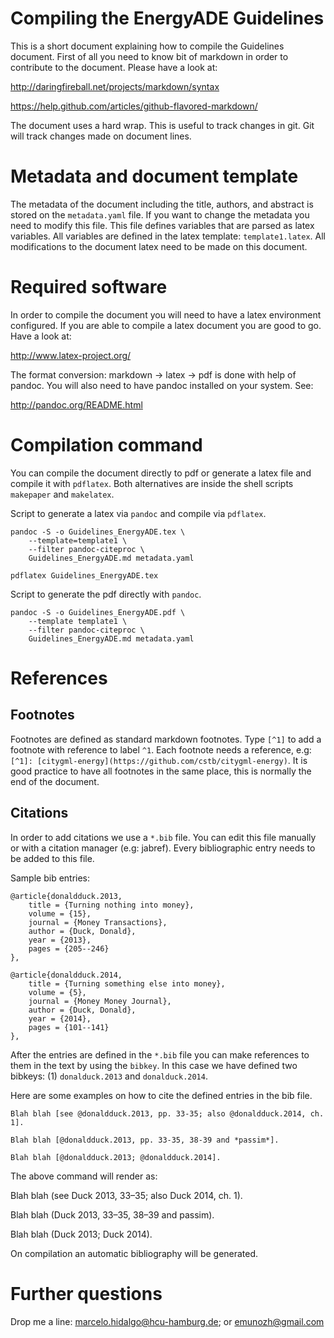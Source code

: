 # Compiling the EnergyADE Guidelines

This is a short document explaining how to compile the Guidelines document.
First of all you need to know bit of markdown in order to contribute to the
document. Please have a look at:

http://daringfireball.net/projects/markdown/syntax

https://help.github.com/articles/github-flavored-markdown/

The document uses a hard wrap. This is useful to track changes in git. Git will
track changes made on document lines.

# Metadata and document template

The metadata of the document including the title, authors, and abstract is
stored on the `metadata.yaml` file. If you want to change the metadata you need
to modify this file. This file defines variables that are parsed as latex
variables. All variables are defined in the latex template: `template1.latex`.
All modifications to the document latex need to be made on this document.

# Required software

In order to compile the document you will need to have a latex environment
configured. If you are able to compile a latex document you are good to go.
Have a look at:

http://www.latex-project.org/

The format conversion: markdown -> latex -> pdf is done with help of pandoc.
You will also need to have pandoc installed on your system. See:

http://pandoc.org/README.html

# Compilation command

You can compile the document directly to pdf or generate a latex file and
compile it with `pdflatex`. Both alternatives are inside the shell scripts
`makepaper` and `makelatex`. 

Script to generate a latex via `pandoc` and compile via `pdflatex`. 

``` shell
pandoc -S -o Guidelines_EnergyADE.tex \
    --template=template1 \
    --filter pandoc-citeproc \
    Guidelines_EnergyADE.md metadata.yaml

pdflatex Guidelines_EnergyADE.tex
```

Script to generate the pdf directly with `pandoc`.
```
pandoc -S -o Guidelines_EnergyADE.pdf \
    --template template1 \
    --filter pandoc-citeproc \
    Guidelines_EnergyADE.md metadata.yaml
```

# References

## Footnotes

Footnotes are defined as standard markdown footnotes. Type `[^1]` to add a
footnote with reference to label `^1`. Each footnote needs a reference, e.g: 
`[^1]: [citygml-energy](https://github.com/cstb/citygml-energy)`.
It is good practice to have all footnotes in the same place, this is normally the
end of the document. 

## Citations

In order to add citations we use a `*.bib` file. You can edit this file manually
or with a citation manager (e.g: jabref). Every bibliographic entry needs to be
added to this file.

Sample bib entries:

```
@article{donaldduck.2013,
	title = {Turning nothing into money},
	volume = {15},
	journal = {Money Transactions},
	author = {Duck, Donald},
	year = {2013},
	pages = {205--246}
},

@article{donaldduck.2014,
	title = {Turning something else into money},
	volume = {5},
	journal = {Money Money Journal},
	author = {Duck, Donald},
	year = {2014},
	pages = {101--141}
},
```

After the entries are defined in the `*.bib` file you can make references to them
in the text by using the `bibkey`. In this case we have defined two bibkeys: (1)
`donalduck.2013` and `donalduck.2014`.

Here are some examples on how to cite the defined entries in the bib file. 

```
Blah blah [see @donaldduck.2013, pp. 33-35; also @donaldduck.2014, ch. 1].

Blah blah [@donaldduck.2013, pp. 33-35, 38-39 and *passim*].

Blah blah [@donaldduck.2013; @donaldduck.2014].
```

The above command will render as:

Blah blah (see Duck 2013, 33–35; also Duck 2014, ch. 1).

Blah blah (Duck 2013, 33–35, 38–39 and passim).

Blah blah (Duck 2013; Duck 2014).

On compilation an automatic bibliography will be generated.

# Further questions

Drop me a line: marcelo.hidalgo@hcu-hamburg.de; or emunozh@gmail.com

